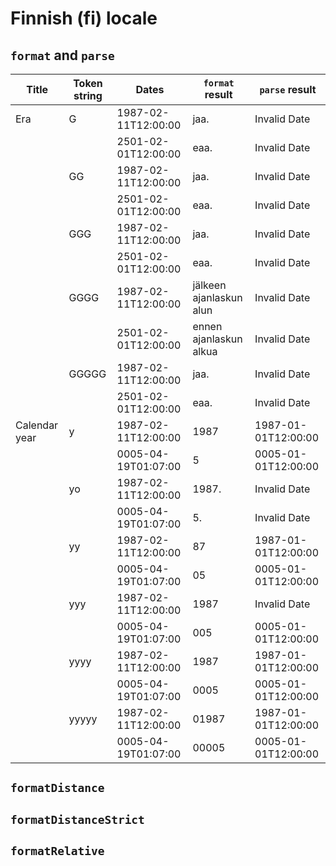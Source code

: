 # Finnish (fi) locale

## `format` and `parse`

| Title | Token string | Dates | `format` result | `parse` result |
|-------|--------------|-------|-------------------|------------------|
| Era | G | 1987-02-11T12:00:00 | jaa. | Invalid Date |
| | | 2501-02-01T12:00:00 | eaa. | Invalid Date |
| | GG | 1987-02-11T12:00:00 | jaa. | Invalid Date |
| | | 2501-02-01T12:00:00 | eaa. | Invalid Date |
| | GGG | 1987-02-11T12:00:00 | jaa. | Invalid Date |
| | | 2501-02-01T12:00:00 | eaa. | Invalid Date |
| | GGGG | 1987-02-11T12:00:00 | jälkeen ajanlaskun alun | Invalid Date |
| | | 2501-02-01T12:00:00 | ennen ajanlaskun alkua | Invalid Date |
| | GGGGG | 1987-02-11T12:00:00 | jaa. | Invalid Date |
| | | 2501-02-01T12:00:00 | eaa. | Invalid Date |
| Calendar year | y | 1987-02-11T12:00:00 | 1987 | 1987-01-01T12:00:00 |
| | | 0005-04-19T01:07:00 | 5 | 0005-01-01T12:00:00 |
| | yo | 1987-02-11T12:00:00 | 1987. | Invalid Date |
| | | 0005-04-19T01:07:00 | 5. | Invalid Date |
| | yy | 1987-02-11T12:00:00 | 87 | 1987-01-01T12:00:00 |
| | | 0005-04-19T01:07:00 | 05 | 0005-01-01T12:00:00 |
| | yyy | 1987-02-11T12:00:00 | 1987 | Invalid Date |
| | | 0005-04-19T01:07:00 | 005 | 0005-01-01T12:00:00 |
| | yyyy | 1987-02-11T12:00:00 | 1987 | 1987-01-01T12:00:00 |
| | | 0005-04-19T01:07:00 | 0005 | 0005-01-01T12:00:00 |
| | yyyyy | 1987-02-11T12:00:00 | 01987 | 1987-01-01T12:00:00 |
| | | 0005-04-19T01:07:00 | 00005 | 0005-01-01T12:00:00 |

## `formatDistance`

## `formatDistanceStrict`

## `formatRelative`
